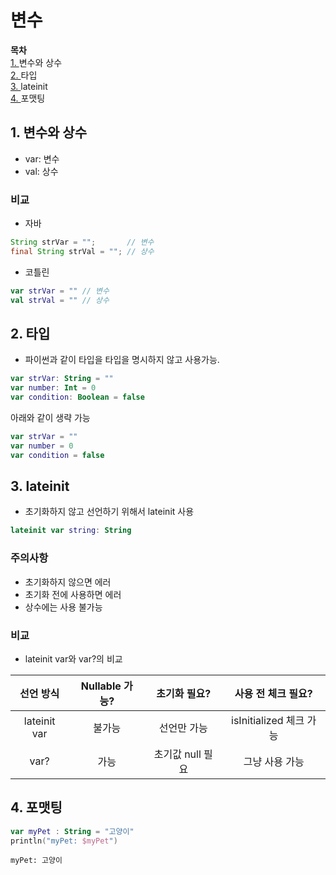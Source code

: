 # 변수
**목차**<br>
[1. ](https://github.com/wnstjq0915/Kotlin/edit/main/doc/1_var.md#1-%EB%B3%80%EC%88%98%EC%99%80-%EC%83%81%EC%88%98)변수와 상수<br>
[2. ](https://github.com/wnstjq0915/Kotlin/edit/main/doc/1_var.md#2-%ED%83%80%EC%9E%85)타입<br>
[3. ](https://github.com/wnstjq0915/Kotlin/edit/main/doc/1_var.md#4-lateinit)lateinit<br>
[4. ](https://github.com/wnstjq0915/Kotlin/edit/main/doc/1_var.md#5-%ED%8F%AC%EB%A7%B7%ED%8C%85)포맷팅<br>

## 1. 변수와 상수
- var: 변수
- val: 상수

### 비교
- 자바
```java
String strVar = "";       // 변수
final String strVal = ""; // 상수
```

- 코틀린
```kotlin
var strVar = "" // 변수
val strVal = "" // 상수
```

## 2. 타입
- 파이썬과 같이 타입을 타입을 명시하지 않고 사용가능.
```kotlin
var strVar: String = ""
var number: Int = 0
var condition: Boolean = false
```
아래와 같이 생략 가능
```kotlin
var strVar = ""
var number = 0
var condition = false
```

## 3. lateinit
- 초기화하지 않고 선언하기 위해서 lateinit 사용
```kotlin
lateinit var string: String
```
### 주의사항
- 초기화하지 않으면 에러
- 초기화 전에 사용하면 에러
- 상수에는 사용 불가능

### 비교
- lateinit var와 var?의 비교

|선언 방식| Nullable 가능? | 초기화 필요? | 사용 전 체크 필요? |
|:---:|:---:|:---:|:---:|
| lateinit var | 불가능 | 선언만 가능 | isInitialized 체크 가능 |
| var? | 가능 | 초기값 null 필요 | 그냥 사용 가능 |

## 4. 포맷팅
```kotlin
var myPet : String = "고양이"
println("myPet: $myPet")
```
```출력
myPet: 고양이
```
